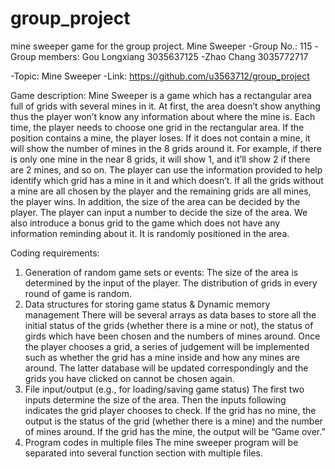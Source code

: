 # group_project
mine sweeper game for the group project.
 Mine Sweeper
-Group No.: 115
-Group members: Gou Longxiang 3035637125
-Zhao Chang 3035772717

-Topic: Mine Sweeper
-Link: https://github.com/u3563712/group_project



Game description:
Mine Sweeper is a game which has a rectangular area full of grids with several mines in it. At first, the area doesn’t show anything thus the player won’t know any information about where the mine is. Each time, the player needs to choose one grid in the rectangular area. If the position contains a mine, the player loses. If it does not contain a mine, it will show the number of mines in the 8 grids around it. For example, if there is only one mine in the near 8 grids, it will show 1, and it’ll show 2 if there are 2 mines, and so on. The player can use the information provided to help identify which grid has a mine in it and which doesn’t. If all the grids without a mine are all chosen by the player and the remaining grids are all mines, the player wins. 
In addition, the size of the area can be decided by the player. The player can input a number to decide the size of the area. We also introduce a bonus grid to the game which does not have any information reminding about it. It is randomly positioned in the area. 


Coding requirements:
1.	Generation of random game sets or events:
The size of the area is determined by the input of the player.
The distribution of grids in every round of game is random.
2.	Data structures for storing game status & Dynamic memory management
There will be several arrays as data bases to store all the initial status of the grids (whether there is a mine or not), the status of girds which have been chosen and the numbers of mines around. Once the player chooses a grid, a series of judgement will be implemented such as whether the grid has a mine inside and how any mines are around. The latter database will be updated correspondingly and the grids you have clicked on cannot be chosen again.
3.	File input/output (e.g., for loading/saving game status)
The first two inputs determine the size of the area.
Then the inputs following indicates the grid player chooses to check. If the grid has no mine, the output is the status of the grid (whether there is a mine) and the number of mines around. If the grid has the mine, the output will be “Game over.”
4.	Program codes in multiple files
The mine sweeper program will be separated into several function section with multiple files.

